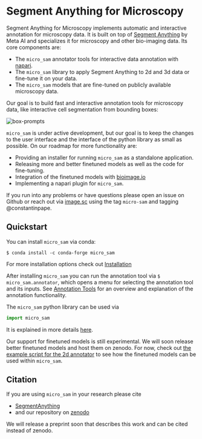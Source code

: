 # Segment Anything for Microscopy

Segment Anything for Microscopy implements automatic and interactive annotation for microscopy data. It is built on top of [Segment Anything](https://segment-anything.com/) by Meta AI and specializes it for microscopy and other bio-imaging data.
Its core components are:
- The `micro_sam` annotator tools for interactive data annotation with [napari](https://napari.org/stable/).
- The `micro_sam` library to apply Segment Anything to 2d and 3d data or fine-tune it on your data.
- The `micro_sam` models that are fine-tuned on publicly available microscopy data.

Our goal is to build fast and interactive annotation tools for microscopy data, like interactive cell segmentation from bounding boxes:

![box-prompts](https://github.com/computational-cell-analytics/micro-sam/assets/4263537/d04cb158-9f5b-4460-98cd-023c4f19cccd)

`micro_sam` is under active development, but our goal is to keep the changes to the user interface and the interface of the python library as small as possible.
On our roadmap for more functionality are:
- Providing an installer for running `micro_sam` as a standalone application.
- Releasing more and better finetuned models as well as the code for fine-tuning.
- Integration of the finetuned models with [bioimage.io](https://bioimage.io/#/)
- Implementing a napari plugin for `micro_sam`.

If you run into any problems or have questions please open an issue on Github or reach out via [image.sc](https://forum.image.sc/) using the tag `micro-sam` and tagging @constantinpape.

<!----
Better instance segmentation, Few-shot adapation (using LORA, QLORA, etc.)
---->

## Quickstart

You can install `micro_sam` via conda:
```
$ conda install -c conda-forge micro_sam
```
For more installation options check out [Installation](#installation)

After installing `micro_sam` you can run the annotation tool via `$ micro_sam.annotator`, which opens a menu for selecting the annotation tool and its inputs.
See [Annotation Tools](#annotation-tools) for an overview and explanation of the annotation functionality.

The `micro_sam` python library can be used via
```python
import micro_sam
```
It is explained in more details [here](#how-to-use-the-python-library).

Our support for finetuned models is still experimental. We will soon release better finetuned models and host them on zenodo.
For now, check out [the example script for the 2d annotator](https://github.com/computational-cell-analytics/micro-sam/blob/master/examples/sam_annotator_2d.py#L62) to see how the finetuned models can be used within `micro_sam`.


## Citation

If you are using `micro_sam` in your research please cite
- [SegmentAnything](https://arxiv.org/abs/2304.02643)
- and our repository on [zenodo](https://doi.org/10.5281/zenodo.7919746)

We will release a preprint soon that describes this work and can be cited instead of zenodo.
